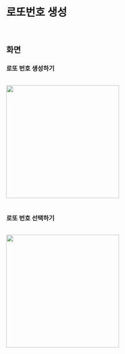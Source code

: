# 로또번호 생성 

<br>

## 화면

### 로또 번호 생성하기
    
<br>

<image src="https://github.com/092600/Lotto_App_With_Flutter/blob/master/images/%EB%A1%9C%EB%98%90%EB%B2%88%ED%98%B8%EC%83%9D%EC%84%B1.gif" width=300>

<br>
<br>

### 로또 번호 선택하기

<br>

<image src="https://github.com/092600/Lotto_App_With_Flutter/blob/master/images/%EB%A1%9C%EB%98%90%EB%B2%88%ED%98%B8%EC%84%A0%ED%83%9D%ED%95%98%EA%B8%B0.gif" width=300>
